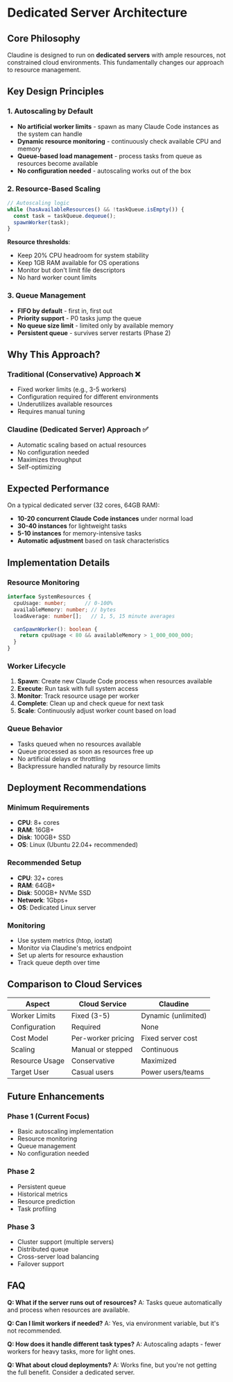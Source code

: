 # Dedicated Server Architecture

## Core Philosophy

Claudine is designed to run on **dedicated servers** with ample resources, not constrained cloud environments. This fundamentally changes our approach to resource management.

## Key Design Principles

### 1. Autoscaling by Default
- **No artificial worker limits** - spawn as many Claude Code instances as the system can handle
- **Dynamic resource monitoring** - continuously check available CPU and memory
- **Queue-based load management** - process tasks from queue as resources become available
- **No configuration needed** - autoscaling works out of the box

### 2. Resource-Based Scaling

```typescript
// Autoscaling logic
while (hasAvailableResources() && !taskQueue.isEmpty()) {
  const task = taskQueue.dequeue();
  spawnWorker(task);
}
```

**Resource thresholds**:
- Keep 20% CPU headroom for system stability
- Keep 1GB RAM available for OS operations
- Monitor but don't limit file descriptors
- No hard worker count limits

### 3. Queue Management
- **FIFO by default** - first in, first out
- **Priority support** - P0 tasks jump the queue
- **No queue size limit** - limited only by available memory
- **Persistent queue** - survives server restarts (Phase 2)

## Why This Approach?

### Traditional (Conservative) Approach ❌
- Fixed worker limits (e.g., 3-5 workers)
- Configuration required for different environments
- Underutilizes available resources
- Requires manual tuning

### Claudine (Dedicated Server) Approach ✅
- Automatic scaling based on actual resources
- No configuration needed
- Maximizes throughput
- Self-optimizing

## Expected Performance

On a typical dedicated server (32 cores, 64GB RAM):
- **10-20 concurrent Claude Code instances** under normal load
- **30-40 instances** for lightweight tasks
- **5-10 instances** for memory-intensive tasks
- **Automatic adjustment** based on task characteristics

## Implementation Details

### Resource Monitoring
```typescript
interface SystemResources {
  cpuUsage: number;      // 0-100%
  availableMemory: number; // bytes
  loadAverage: number[];   // 1, 5, 15 minute averages
  
  canSpawnWorker(): boolean {
    return cpuUsage < 80 && availableMemory > 1_000_000_000;
  }
}
```

### Worker Lifecycle
1. **Spawn**: Create new Claude Code process when resources available
2. **Execute**: Run task with full system access
3. **Monitor**: Track resource usage per worker
4. **Complete**: Clean up and check queue for next task
5. **Scale**: Continuously adjust worker count based on load

### Queue Behavior
- Tasks queued when no resources available
- Queue processed as soon as resources free up
- No artificial delays or throttling
- Backpressure handled naturally by resource limits

## Deployment Recommendations

### Minimum Requirements
- **CPU**: 8+ cores
- **RAM**: 16GB+
- **Disk**: 100GB+ SSD
- **OS**: Linux (Ubuntu 22.04+ recommended)

### Recommended Setup
- **CPU**: 32+ cores
- **RAM**: 64GB+
- **Disk**: 500GB+ NVMe SSD
- **Network**: 1Gbps+
- **OS**: Dedicated Linux server

### Monitoring
- Use system metrics (htop, iostat)
- Monitor via Claudine's metrics endpoint
- Set up alerts for resource exhaustion
- Track queue depth over time

## Comparison to Cloud Services

| Aspect | Cloud Service | Claudine |
|--------|--------------|----------|
| Worker Limits | Fixed (3-5) | Dynamic (unlimited) |
| Configuration | Required | None |
| Cost Model | Per-worker pricing | Fixed server cost |
| Scaling | Manual or stepped | Continuous |
| Resource Usage | Conservative | Maximized |
| Target User | Casual users | Power users/teams |

## Future Enhancements

### Phase 1 (Current Focus)
- Basic autoscaling implementation
- Resource monitoring
- Queue management
- No configuration needed

### Phase 2
- Persistent queue
- Historical metrics
- Resource prediction
- Task profiling

### Phase 3
- Cluster support (multiple servers)
- Distributed queue
- Cross-server load balancing
- Failover support

## FAQ

**Q: What if the server runs out of resources?**
A: Tasks queue automatically and process when resources are available.

**Q: Can I limit workers if needed?**
A: Yes, via environment variable, but it's not recommended.

**Q: How does it handle different task types?**
A: Autoscaling adapts - fewer workers for heavy tasks, more for light ones.

**Q: What about cloud deployments?**
A: Works fine, but you're not getting the full benefit. Consider a dedicated server.